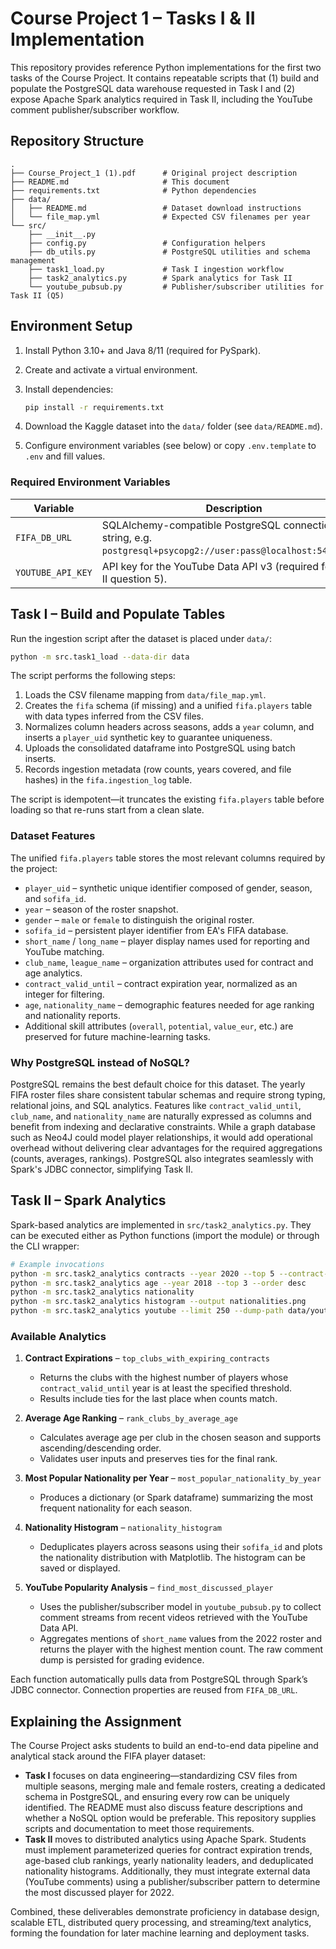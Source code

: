 # Course Project 1 – Tasks I & II Implementation

This repository provides reference Python implementations for the first two tasks of the Course Project.
It contains repeatable scripts that (1) build and populate the PostgreSQL data warehouse requested in
Task I and (2) expose Apache Spark analytics required in Task II, including the YouTube comment
publisher/subscriber workflow.

## Repository Structure

```text
.
├── Course_Project_1 (1).pdf      # Original project description
├── README.md                     # This document
├── requirements.txt              # Python dependencies
├── data/
│   ├── README.md                 # Dataset download instructions
│   └── file_map.yml              # Expected CSV filenames per year
└── src/
    ├── __init__.py
    ├── config.py                 # Configuration helpers
    ├── db_utils.py               # PostgreSQL utilities and schema management
    ├── task1_load.py             # Task I ingestion workflow
    ├── task2_analytics.py        # Spark analytics for Task II
    └── youtube_pubsub.py         # Publisher/subscriber utilities for Task II (Q5)
```

## Environment Setup

1.  Install Python 3.10+ and Java 8/11 (required for PySpark).
2.  Create and activate a virtual environment.
3.  Install dependencies:

    ```bash
    pip install -r requirements.txt
    ```

4.  Download the Kaggle dataset into the `data/` folder (see `data/README.md`).
5.  Configure environment variables (see below) or copy `.env.template` to `.env` and fill values.

### Required Environment Variables

| Variable | Description |
| --- | --- |
| `FIFA_DB_URL` | SQLAlchemy-compatible PostgreSQL connection string, e.g. `postgresql+psycopg2://user:pass@localhost:5432/fifa`. |
| `YOUTUBE_API_KEY` | API key for the YouTube Data API v3 (required for Task II question 5). |

## Task I – Build and Populate Tables

Run the ingestion script after the dataset is placed under `data/`:

```bash
python -m src.task1_load --data-dir data
```

The script performs the following steps:

1.  Loads the CSV filename mapping from `data/file_map.yml`.
2.  Creates the `fifa` schema (if missing) and a unified `fifa.players` table with data types inferred from the CSV files.
3.  Normalizes column headers across seasons, adds a `year` column, and inserts a `player_uid` synthetic key to guarantee uniqueness.
4.  Uploads the consolidated dataframe into PostgreSQL using batch inserts.
5.  Records ingestion metadata (row counts, years covered, and file hashes) in the `fifa.ingestion_log` table.

The script is idempotent—it truncates the existing `fifa.players` table before loading so that re-runs start from a clean slate.

### Dataset Features

The unified `fifa.players` table stores the most relevant columns required by the project:

* `player_uid` – synthetic unique identifier composed of gender, season, and `sofifa_id`.
* `year` – season of the roster snapshot.
* `gender` – `male` or `female` to distinguish the original roster.
* `sofifa_id` – persistent player identifier from EA's FIFA database.
* `short_name` / `long_name` – player display names used for reporting and YouTube matching.
* `club_name`, `league_name` – organization attributes used for contract and age analytics.
* `contract_valid_until` – contract expiration year, normalized as an integer for filtering.
* `age`, `nationality_name` – demographic features needed for age ranking and nationality reports.
* Additional skill attributes (`overall`, `potential`, `value_eur`, etc.) are preserved for future machine-learning tasks.

### Why PostgreSQL instead of NoSQL?

PostgreSQL remains the best default choice for this dataset. The yearly FIFA roster files share
consistent tabular schemas and require strong typing, relational joins, and SQL analytics. Features
like `contract_valid_until`, `club_name`, and `nationality_name` are naturally expressed as columns
and benefit from indexing and declarative constraints. While a graph database such as Neo4J could
model player relationships, it would add operational overhead without delivering clear advantages
for the required aggregations (counts, averages, rankings). PostgreSQL also integrates seamlessly
with Spark's JDBC connector, simplifying Task II.

## Task II – Spark Analytics

Spark-based analytics are implemented in `src/task2_analytics.py`. They can be executed either as Python functions (import the module) or through the CLI wrapper:

```bash
# Example invocations
python -m src.task2_analytics contracts --year 2020 --top 5 --contract-year 2024
python -m src.task2_analytics age --year 2018 --top 3 --order desc
python -m src.task2_analytics nationality
python -m src.task2_analytics histogram --output nationalities.png
python -m src.task2_analytics youtube --limit 250 --dump-path data/youtube_comments.jsonl
```

### Available Analytics

1.  **Contract Expirations** – `top_clubs_with_expiring_contracts`
    * Returns the clubs with the highest number of players whose `contract_valid_until` year is at least the specified threshold.
    * Results include ties for the last place when counts match.

2.  **Average Age Ranking** – `rank_clubs_by_average_age`
    * Calculates average age per club in the chosen season and supports ascending/descending order.
    * Validates user inputs and preserves ties for the final rank.

3.  **Most Popular Nationality per Year** – `most_popular_nationality_by_year`
    * Produces a dictionary (or Spark dataframe) summarizing the most frequent nationality for each season.

4.  **Nationality Histogram** – `nationality_histogram`
    * Deduplicates players across seasons using their `sofifa_id` and plots the nationality distribution with Matplotlib. The histogram can be saved or displayed.

5.  **YouTube Popularity Analysis** – `find_most_discussed_player`
    * Uses the publisher/subscriber model in `youtube_pubsub.py` to collect comment streams from recent videos retrieved with the YouTube Data API.
    * Aggregates mentions of `short_name` values from the 2022 roster and returns the player with the highest mention count. The raw comment dump is persisted for grading evidence.

Each function automatically pulls data from PostgreSQL through Spark’s JDBC connector. Connection properties are reused from `FIFA_DB_URL`.

## Explaining the Assignment

The Course Project asks students to build an end-to-end data pipeline and analytical stack around the FIFA player dataset:

* **Task I** focuses on data engineering—standardizing CSV files from multiple seasons, merging male and female rosters, creating a dedicated schema in PostgreSQL, and ensuring every row can be uniquely identified. The README must also discuss feature descriptions and whether a NoSQL option would be preferable. This repository supplies scripts and documentation to meet those requirements.
* **Task II** moves to distributed analytics using Apache Spark. Students must implement parameterized queries for contract expiration trends, age-based club rankings, yearly nationality leaders, and deduplicated nationality histograms. Additionally, they must integrate external data (YouTube comments) using a publisher/subscriber pattern to determine the most discussed player for 2022.

Combined, these deliverables demonstrate proficiency in database design, scalable ETL, distributed query processing, and streaming/text analytics, forming the foundation for later machine learning and deployment tasks.
